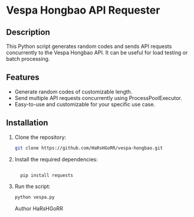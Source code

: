 # Vespa Hongbao API Requester


## Description

This Python script generates random codes and sends API requests concurrently to the Vespa Hongbao API. It can be useful for load testing or batch processing.

## Features

- Generate random codes of customizable length.
- Send multiple API requests concurrently using ProcessPoolExecutor.
- Easy-to-use and customizable for your specific use case.

## Installation

1. Clone the repository:

   ```bash
   git clone https://github.com/HaRsHGoRR/vespa-hongbao.git
   ```
2. Install the required dependencies:

    ```bash

      pip install requests
    ```

3. Run the script:

   ```bash
   python vespa.py
   ```


   Author
HaRsHGoRR
